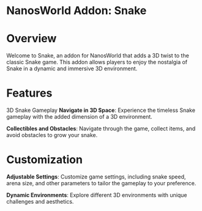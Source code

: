 # NanosWorld Addon: Snake

# Overview

Welcome to Snake, an addon for NanosWorld that adds a 3D twist to the classic Snake game. This addon allows players to enjoy the nostalgia of Snake in a dynamic and immersive 3D environment.

# Features

3D Snake Gameplay
**Navigate in 3D Space**: Experience the timeless Snake gameplay with the added dimension of a 3D environment.

**Collectibles and Obstacles**: Navigate through the game, collect items, and avoid obstacles to grow your snake.

# Customization
**Adjustable Settings**: Customize game settings, including snake speed, arena size, and other parameters to tailor the gameplay to your preference.

**Dynamic Environments**: Explore different 3D environments with unique challenges and aesthetics.
